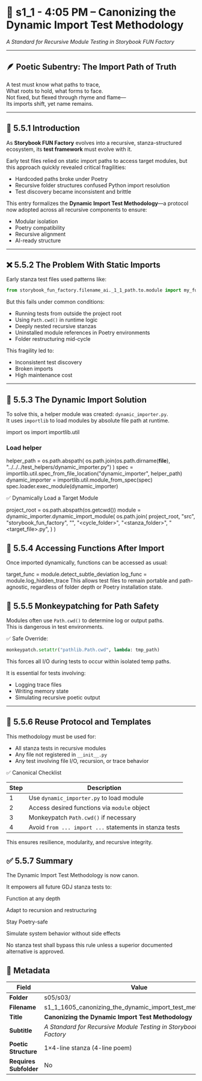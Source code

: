 <!-- Save to: shagi_archives/gdj_25/s05/s03/s1_1_1605_canonizing_the_dynamic_import_test_methodology.md -->

# 📜 s1_1 - 4:05 PM – Canonizing the Dynamic Import Test Methodology

*A Standard for Recursive Module Testing in Storybook FUN Factory*

---

## 🪶 Poetic Subentry: The Import Path of Truth  

A test must know what paths to trace,  
What roots to hold, what forms to face.  
Not fixed, but flexed through rhyme and flame—  
Its imports shift, yet name remains.  

---

## 📘 5.5.1 Introduction

As **Storybook FUN Factory** evolves into a recursive, stanza-structured ecosystem, its **test framework** must evolve with it.

Early test files relied on static import paths to access target modules, but this approach quickly revealed critical fragilities:

- Hardcoded paths broke under Poetry  
- Recursive folder structures confused Python import resolution  
- Test discovery became inconsistent and brittle  

This entry formalizes the **Dynamic Import Test Methodology**—a protocol now adopted across all recursive components to ensure:

- Modular isolation  
- Poetry compatibility  
- Recursive alignment  
- AI-ready structure

---

## ❌ 5.5.2 The Problem With Static Imports

Early stanza test files used patterns like:

```python
from storybook_fun_factory.filename_ai._1_1_path.to.module import my_function
```

But this fails under common conditions:

- Running tests from outside the project root  
- Using `Path.cwd()` in runtime logic  
- Deeply nested recursive stanzas  
- Uninstalled module references in Poetry environments  
- Folder restructuring mid-cycle  

This fragility led to:

- Inconsistent test discovery  
- Broken imports  
- High maintenance cost  

---

## 🔧 5.5.3 The Dynamic Import Solution

To solve this, a helper module was created: `dynamic_importer.py`.  
It uses `importlib` to load modules by absolute file path at runtime.

import os
import importlib.util

### Load helper

helper_path = os.path.abspath(
    os.path.join(os.path.dirname(__file__), "../../../test_helpers/dynamic_importer.py")
)
spec = importlib.util.spec_from_file_location("dynamic_importer", helper_path)
dynamic_importer = importlib.util.module_from_spec(spec)
spec.loader.exec_module(dynamic_importer)

✅ Dynamically Load a Target Module

project_root = os.path.abspath(os.getcwd())
module = dynamic_importer.dynamic_import_module(
    os.path.join(
        project_root,
        "src",
        "storybook_fun_factory",
        "<component>",
        "<cycle_folder>",
        "<stanza_folder>",
        "<target_file>.py",
    )
)

## 🧠 5.5.4 Accessing Functions After Import

Once imported dynamically, functions can be accessed as usual:

target_func = module.detect_subtle_deviation
log_func = module.log_hidden_trace
This allows test files to remain portable and path-agnostic, regardless of folder depth or Poetry installation state.

## 🧼 5.5.5 Monkeypatching for Path Safety

Modules often use `Path.cwd()` to determine log or output paths.  
This is dangerous in test environments.

✅ Safe Override:

```python
monkeypatch.setattr("pathlib.Path.cwd", lambda: tmp_path)
```

This forces all I/O during tests to occur within isolated temp paths.

It is essential for tests involving:

- Logging trace files  
- Writing memory state  
- Simulating recursive poetic output  

---

## 🔁 5.5.6 Reuse Protocol and Templates

This methodology must be used for:

- All stanza tests in recursive modules  
- Any file not registered in `__init__.py`  
- Any test involving file I/O, recursion, or trace behavior  

✅ Canonical Checklist

| Step | Description |
|------|-------------|
| 1 | Use `dynamic_importer.py` to load module |
| 2 | Access desired functions via `module` object |
| 3 | Monkeypatch `Path.cwd()` if necessary |
| 4 | Avoid `from ... import ...` statements in stanza tests |

This ensures resilience, modularity, and recursive integrity.

## ✅ 5.5.7 Summary

The Dynamic Import Test Methodology is now canon.

It empowers all future GDJ stanza tests to:

Function at any depth

Adapt to recursion and restructuring

Stay Poetry-safe

Simulate system behavior without side effects

No stanza test shall bypass this rule unless a superior documented alternative is approved.

## 🧩 Metadata

| Field | Value |
|-------|-------|
| **Folder** | s05/s03/ |
| **Filename** | s1_1_1605_canonizing_the_dynamic_import_test_methodology.md |
| **Title** | **Canonizing the Dynamic Import Test Methodology** |
| **Subtitle** | *A Standard for Recursive Module Testing in Storybook FUN Factory* |
| **Poetic Structure** | 1×4-line stanza (4-line poem) |
| **Requires Subfolder** | No |
